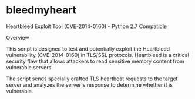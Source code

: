 # bleedmyheart

Heartbleed Exploit Tool (CVE-2014-0160) - Python 2.7 Compatible

Overview

This script is designed to test and potentially exploit the Heartbleed vulnerability (CVE-2014-0160) in TLS/SSL protocols. Heartbleed is a critical security flaw that allows attackers to read sensitive memory content from vulnerable servers.

The script sends specially crafted TLS heartbeat requests to the target server and analyzes the server's response to determine whether it is vulnerable.
